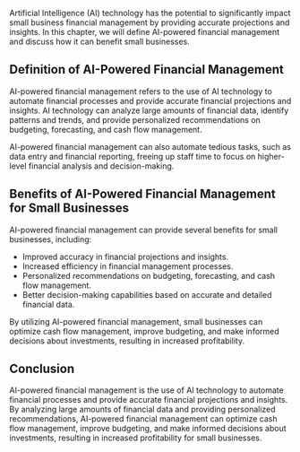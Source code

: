 
Artificial Intelligence (AI) technology has the potential to significantly impact small business financial management by providing accurate projections and insights. In this chapter, we will define AI-powered financial management and discuss how it can benefit small businesses.

Definition of AI-Powered Financial Management
---------------------------------------------

AI-powered financial management refers to the use of AI technology to automate financial processes and provide accurate financial projections and insights. AI technology can analyze large amounts of financial data, identify patterns and trends, and provide personalized recommendations on budgeting, forecasting, and cash flow management.

AI-powered financial management can also automate tedious tasks, such as data entry and financial reporting, freeing up staff time to focus on higher-level financial analysis and decision-making.

Benefits of AI-Powered Financial Management for Small Businesses
----------------------------------------------------------------

AI-powered financial management can provide several benefits for small businesses, including:

* Improved accuracy in financial projections and insights.
* Increased efficiency in financial management processes.
* Personalized recommendations on budgeting, forecasting, and cash flow management.
* Better decision-making capabilities based on accurate and detailed financial data.

By utilizing AI-powered financial management, small businesses can optimize cash flow management, improve budgeting, and make informed decisions about investments, resulting in increased profitability.

Conclusion
----------

AI-powered financial management is the use of AI technology to automate financial processes and provide accurate financial projections and insights. By analyzing large amounts of financial data and providing personalized recommendations, AI-powered financial management can optimize cash flow management, improve budgeting, and make informed decisions about investments, resulting in increased profitability for small businesses.
